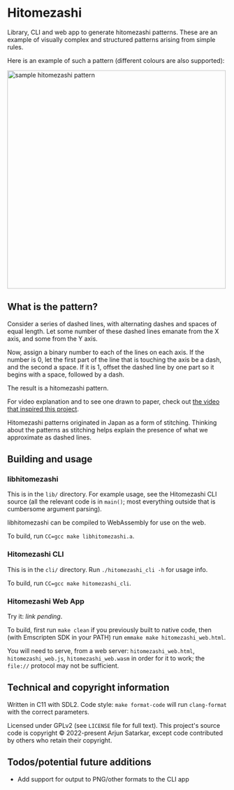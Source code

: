 # Hitomezashi

Library, CLI and web app to generate hitomezashi patterns. These are an example of visually complex and structured patterns arising from simple rules.

Here is an example of such a pattern (different colours are also supported):

<img src="https://raw.githubusercontent.com/untir-l/hitomezashi/main/sample.png" alt="sample hitomezashi pattern" width="500" height="500">

## What is the pattern?

Consider a series of dashed lines, with alternating dashes and spaces of equal length. Let some number of these dashed lines emanate from the X axis, and some from the Y axis.

Now, assign a binary number to each of the lines on each axis. If the number is 0, let the first part of the line that is touching the axis be a dash, and the second a space. If it is 1, offset the dashed line by one part so it begins with a space, followed by a dash.

The result is a hitomezashi pattern.

For video explanation and to see one drawn to paper, check out [the video that inspired this project](https://www.youtube.com/watch?v=JbfhzlMk2eY).

Hitomezashi patterns originated in Japan as a form of stitching. Thinking about the patterns as stitching helps explain the presence of what we approximate as dashed lines.

## Building and usage

### libhitomezashi

This is in the `lib/` directory. For example usage, see the Hitomezashi CLI source (all the relevant code is in `main()`; most everything outside that is cumbersome argument parsing).

libhitomezashi can be compiled to WebAssembly for use on the web.

To build, run `CC=gcc make libhitomezashi.a`.

### Hitomezashi CLI

This is in the `cli/` directory. Run `./hitomezashi_cli -h` for usage info.

To build, run `CC=gcc make hitomezashi_cli`.

### Hitomezashi Web App

Try it: *link pending*.

To build, first run `make clean` if you previously built to native code, then (with Emscripten SDK in your PATH) run `emmake make hitomezashi_web.html`.

You will need to serve, from a web server: `hitomezashi_web.html`, `hitomezashi_web.js`, `hitomezashi_web.wasm` in order for it to work; the `file://` protocol may not be sufficient.

## Technical and copyright information

Written in C11 with SDL2. Code style: `make format-code` will run `clang-format` with the correct parameters.

Licensed under GPLv2 (see `LICENSE` file for full text). This project's source code is copyright © 2022-present Arjun Satarkar, except code contributed by others who retain their copyright.

## Todos/potential future additions
- Add support for output to PNG/other formats to the CLI app
